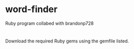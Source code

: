 # word-finder
Ruby program collabed with brandonp728
#
Download the required Ruby gems using the gemfile listed. 
